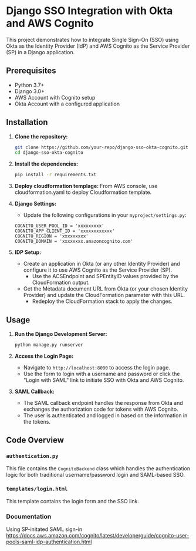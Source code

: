# Django SSO Integration with Okta and AWS Cognito

This project demonstrates how to integrate Single Sign-On (SSO) using Okta as the Identity Provider (IdP) and AWS Cognito as the Service Provider (SP) in a Django application.

## Prerequisites

- Python 3.7+
- Django 3.0+
- AWS Account with Cognito setup
- Okta Account with a configured application

## Installation

1. **Clone the repository:**
    ```bash
    git clone https://github.com/your-repo/django-sso-okta-cognito.git
    cd django-sso-okta-cognito
    ```

2. **Install the dependencies:**
    ```bash
    pip install -r requirements.txt
    ```

3. **Deploy cloudformation templage:**
    From AWS console, use cloudformation.yaml to deploy Cloudformation template. 

4. **Django Settings:**
    - Update the following configurations in your `myproject/settings.py`:
    ```
    COGNITO_USER_POOL_ID = 'xxxxxxxxx'
    COGNITO_APP_CLIENT_ID = 'xxxxxxxxxxxx'
    COGNITO_REGION = 'xxxxxxxxx'
    COGNITO_DOMAIN = 'xxxxxxxx.amazoncognito.com'
    ```

5. **IDP Setup:**
    - Create an application in Okta (or any other Identity Provider) and configure it to use AWS Cognito as the Service Provider (SP).
        - Use the ACSEndpoint and SPEntityID values provided by the CloudFormation output.
    - Get the Metadata document URL from Okta (or your chosen Identity Provider) and update the CloudFormation parameter with this URL.
        - Redeploy the CloudFormation stack to apply the changes.

## Usage

1. **Run the Django Development Server:**
    ```bash
    python manage.py runserver
    ```

2. **Access the Login Page:**
    - Navigate to `http://localhost:8000` to access the login page.
    - Use the form to login with a username and password or click the "Login with SAML" link to initiate SSO with Okta and AWS Cognito.

3. **SAML Callback:**
    - The SAML callback endpoint handles the response from Okta and exchanges the authorization code for tokens with AWS Cognito.
    - The user is authenticated and logged in based on the information in the tokens.

## Code Overview

### `authentication.py`

This file contains the `CognitoBackend` class which handles the authentication logic for both traditional username/password login and SAML-based SSO.

### `templates/login.html`

This template contains the login form and the SSO link.

### Documentation
Using SP-initated SAML sign-in
https://docs.aws.amazon.com/cognito/latest/developerguide/cognito-user-pools-saml-idp-authentication.html


